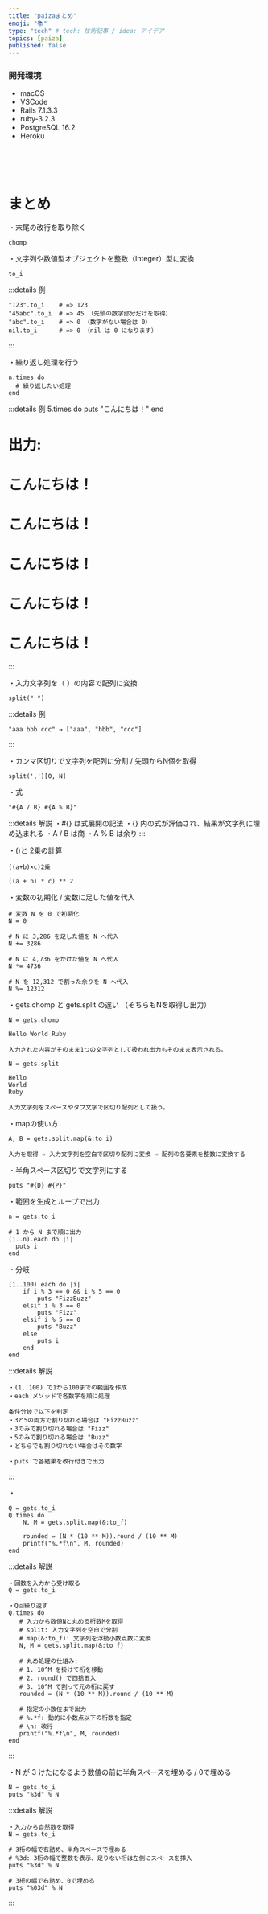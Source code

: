```yaml
---
title: "paizaまとめ"
emoji: "📚"
type: "tech" # tech: 技術記事 / idea: アイデア
topics: [paiza]
published: false
---
```

### 開発環境
- macOS
- VSCode
- Rails 7.1.3.3
- ruby-3.2.3
- PostgreSQL 16.2
- Heroku

<br>
<br>
<br>

# まとめ
・末尾の改行を取り除く
```
chomp
```

・文字列や数値型オブジェクトを整数（Integer）型に変換
```
to_i
```
:::details 例
```
"123".to_i    # => 123
"45abc".to_i  # => 45 （先頭の数字部分だけを取得）
"abc".to_i    # => 0 （数字がない場合は 0）
nil.to_i      # => 0 （nil は 0 になります）
```
:::

・繰り返し処理を行う
```
n.times do
  # 繰り返したい処理
end
```
:::details 例
5.times do
  puts "こんにちは！"
end
# 出力:
# こんにちは！
# こんにちは！
# こんにちは！
# こんにちは！
# こんにちは！
:::

・入力文字列を（ ）の内容で配列に変換
```
split(" ")
```
:::details 例
```
"aaa bbb ccc" → ["aaa", "bbb", "ccc"]
```
:::

・カンマ区切りで文字列を配列に分割 / 先頭からN個を取得
```
split(',')[0, N]
```



・式
```
"#{A / B} #{A % B}"
```
:::details 解説
・#{} は式展開の記法
・{} 内の式が評価され、結果が文字列に埋め込まれる
・A / B は商
・A % B は余り
:::

・()と 2乗の計算
```
((a+b)×c)2乗　

((a + b) * c) ** 2
```

・変数の初期化 / 変数に足した値を代入

```
# 変数 N を 0 で初期化
N = 0

# N に 3,286 を足した値を N へ代入
N += 3286

# N に 4,736 をかけた値を N へ代入
N *= 4736

# N を 12,312 で割った余りを N へ代入
N %= 12312

```


・gets.chomp と gets.split の違い
（そちらもNを取得し出力）

```
N = gets.chomp

Hello World Ruby

入力された内容がそのまま1つの文字列として扱われ出力もそのまま表示される。
```
```
N = gets.split

Hello
World
Ruby

入力文字列をスペースやタブ文字で区切り配列として扱う。
```

・mapの使い方
```
A, B = gets.split.map(&:to_i)

入力を取得 ⇨ 入力文字列を空白で区切り配列に変換 ⇨ 配列の各要素を整数に変換する
```

・半角スペース区切りで文字列にする
```
puts "#{D} #{P}"
```

・範囲を生成とループで出力
```
n = gets.to_i

# 1 から N まで順に出力
(1..n).each do |i|
  puts i
end
```

・分岐

```
(1..100).each do |i|
    if i % 3 == 0 && i % 5 == 0
        puts "FizzBuzz"
    elsif i % 3 == 0
        puts "Fizz"
    elsif i % 5 == 0
        puts "Buzz"
    else
        puts i
    end
end
```
:::details 解説
```
・(1..100) で1から100までの範囲を作成
・each メソッドで各数字を順に処理

条件分岐で以下を判定
・3と5の両方で割り切れる場合は "FizzBuzz"
・3のみで割り切れる場合は "Fizz"
・5のみで割り切れる場合は "Buzz"
・どちらでも割り切れない場合はその数字

・puts で各結果を改行付きで出力
```
:::

・

```
Q = gets.to_i
Q.times do
    N, M = gets.split.map(&:to_f)
    
    rounded = (N * (10 ** M)).round / (10 ** M)
    printf("%.*f\n", M, rounded)
end
```
:::details 解説
```
・回数を入力から受け取る
Q = gets.to_i

・Q回繰り返す
Q.times do
   # 入力から数値Nと丸める桁数Mを取得
   # split: 入力文字列を空白で分割
   # map(&:to_f): 文字列を浮動小数点数に変換
   N, M = gets.split.map(&:to_f)
   
   # 丸め処理の仕組み:
   # 1. 10^M を掛けて桁を移動
   # 2. round() で四捨五入
   # 3. 10^M で割って元の桁に戻す
   rounded = (N * (10 ** M)).round / (10 ** M)
   
   # 指定の小数位まで出力
   # %.*f: 動的に小数点以下の桁数を指定
   # \n: 改行
   printf("%.*f\n", M, rounded)
end
```
:::

・N が 3 けたになるよう数値の前に半角スペースを埋める / 0で埋める

```
N = gets.to_i
puts "%3d" % N
```
:::details 解説
```
・入力から自然数を取得
N = gets.to_i

# 3桁の幅で右詰め、半角スペースで埋める
# %3d: 3桁の幅で整数を表示、足りない桁は左側にスペースを挿入
puts "%3d" % N

# 3桁の幅で右詰め、0で埋める
puts "%03d" % N
```
:::

<br>
<br>
<br>